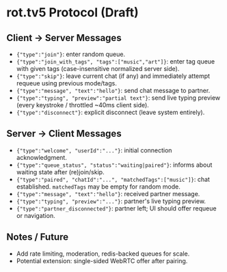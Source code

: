 # rot.tv5 Protocol (Draft)

## Client -> Server Messages

- `{"type":"join"}`: enter random queue.
- `{"type":"join_with_tags", "tags":["music","art"]}`: enter tag queue with given tags (case-insensitive normalized server side).
- `{"type":"skip"}`: leave current chat (if any) and immediately attempt requeue using previous mode/tags.
- `{"type":"message", "text":"hello"}`: send chat message to partner.
- `{"type":"typing", "preview":"partial text"}`: send live typing preview (every keystroke / throttled ~40ms client side).
- `{"type":"disconnect"}`: explicit disconnect (leave system entirely).

## Server -> Client Messages

- `{"type":"welcome", "userId":"..."}`: initial connection acknowledgment.
- `{"type":"queue_status", "status":"waiting|paired"}`: informs about waiting state after (re)join/skip.
- `{"type":"paired", "chatId":"...", "matchedTags":["music"]}`: chat established. `matchedTags` may be empty for random mode.
- `{"type":"message", "text":"hello"}`: received partner message.
- `{"type":"typing", "preview":"..."}`: partner's live typing preview.
- `{"type":"partner_disconnected"}`: partner left; UI should offer requeue or navigation.

## Notes / Future
- Add rate limiting, moderation, redis-backed queues for scale.
- Potential extension: single-sided WebRTC offer after pairing.
